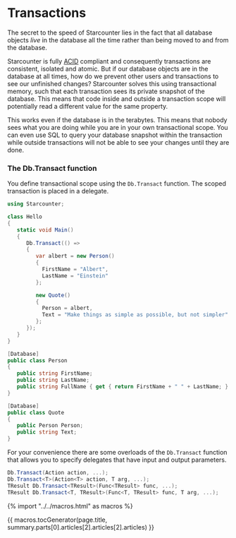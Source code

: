 # Transactions

The secret to the speed of Starcounter lies in the fact that all database objects _live_ in the database all the time rather than being moved to and from the database.

Starcounter is fully [ACID](http://en.wikipedia.org/wiki/ACID) compliant and consequently transactions are consistent, isolated and atomic. But if our database objects are in the database at all times, how do we prevent other users and transactions to see our unfinished changes?  Starcounter solves this using transactional memory, such that each transaction sees its private snapshot of the database. This means that code inside and outside a transaction scope will potentially read a different value for the same property.

This works even if the database is in the terabytes. This means that nobody sees what you are doing while you are in your own transactional scope. You can even use SQL to query your database snapshot within the transaction while outside transactions will not be able to see your changes until they are done.

### The Db.Transact function
You define transactional scope using the `Db.Transact` function. The scoped transaction is placed in a delegate.

```cs
using Starcounter;

class Hello
{
   static void Main()
   {
      Db.Transact(() =>
      {
         var albert = new Person()
         {
           FirstName = "Albert",
           LastName = "Einstein"
         };

         new Quote()
         {
           Person = albert,  
           Text = "Make things as simple as possible, but not simpler"
         };
      });
   }
}

[Database]
public class Person
{
   public string FirstName;
   public string LastName;
   public string FullName { get { return FirstName + " " + LastName; } }
}

[Database]
public class Quote
{
   public Person Person;
   public string Text;
}
```

For your convenience there are some overloads of the `Db.Transact` function that allows you to specify delegates that have input and output parameters.

```cs
Db.Transact(Action action, ...);
Db.Transact<T>(Action<T> action, T arg, ...);
TResult Db.Transact<TResult>(Func<TResult> func, ...);
TResult Db.Transact<T, TResult>(Func<T, TResult> func, T arg, ...);
```  

{% import "../../macros.html" as macros %}

{{ macros.tocGenerator(page.title, summary.parts[0].articles[2].articles[2].articles) }}
